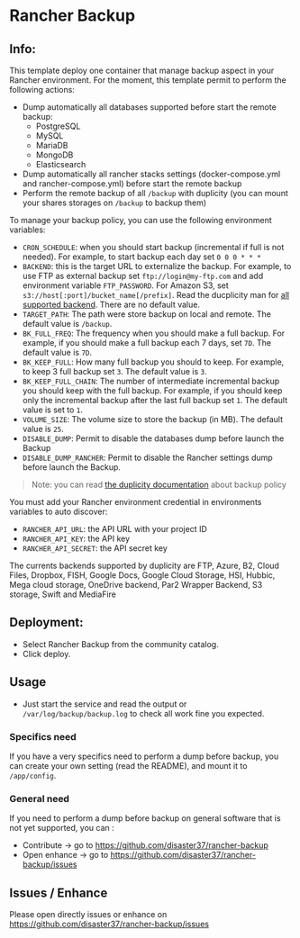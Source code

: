 # Rancher Backup

## Info:

This template deploy one container that manage backup aspect in your Rancher environment.
For the moment, this template permit to perform the following actions:
- Dump automatically all databases supported before start the remote backup:
  - PostgreSQL
  - MySQL
  - MariaDB
  - MongoDB
  - Elasticsearch
 - Dump automatically all rancher stacks settings (docker-compose.yml and rancher-compose.yml) before start the remote backup
 - Perform the remote backup of all `/backup` with duplicity (you can mount your shares storages on `/backup` to backup them)

 To manage your backup policy, you can use the following environment variables:
 - `CRON_SCHEDULE`: when you should start backup (incremental if full is not needed). For example, to start backup each day set `0 0 0 * * *`
 - `BACKEND`: this is the target URL to externalize the backup. For example, to use FTP as external backup set `ftp://login@my-ftp.com` and add environment variable `FTP_PASSWORD`. For Amazon S3, set `s3://host[:port]/bucket_name[/prefix]`. Read the ducplicity man for [all supported backend](http://duplicity.nongnu.org/duplicity.1.html#sect7). There are no default value.
 - `TARGET_PATH`: The path were store backup on local and remote. The default value is `/backup`.
 - `BK_FULL_FREQ`: The frequency when you should make a full backup. For example, if you should make a full backup each 7 days, set `7D`. The default value is `7D`.
 - `BK_KEEP_FULL`: How many full backup you should to keep. For example, to keep 3 full backup set `3`. The default value is `3`.
 - `BK_KEEP_FULL_CHAIN`: The number of intermediate incremental backup you should keep with the full backup. For example, if you should keep only the incremental backup after the last full backup set `1`. The default value is set to `1`.
 - `VOLUME_SIZE`: The volume size to store the backup (in MB). The default value is `25`.
 - `DISABLE_DUMP`: Permit to disable the databases dump before launch the Backup
 - `DISABLE_DUMP_RANCHER`: Permit to disable the Rancher settings dump  before launch the Backup.

> Note: you can read [the duplicity documentation](http://duplicity.nongnu.org/duplicity.1.html) about backup policy

You must add your Rancher environment credential in environments variables to auto discover:
- `RANCHER_API_URL`: the API URL with your project ID
- `RANCHER_API_KEY`: the API key
- `RANCHER_API_SECRET`: the API secret key

The currents backends supported by duplicity are FTP, Azure, B2, Cloud Files, Dropbox, FISH, Google Docs, Google Cloud Storage, HSI, Hubbic, Mega cloud storage, OneDrive backend, Par2 Wrapper Backend, S3 storage, Swift and MediaFire

## Deployment:
* Select Rancher Backup from the community catalog.
* Click deploy.

## Usage
* Just start the service and read the output or `/var/log/backup/backup.log` to check all work fine you expected.

### Specifics need
If you have a very specifics need to perform a dump before backup, you can create your own setting (read the README), and mount it to `/app/config`.

### General need
If you need to perform a dump before backup on general software that is not yet supported, you can :
- Contribute -> go to https://github.com/disaster37/rancher-backup
- Open enhance -> go to https://github.com/disaster37/rancher-backup/issues

## Issues / Enhance
Please open directly issues or enhance on https://github.com/disaster37/rancher-backup/issues
